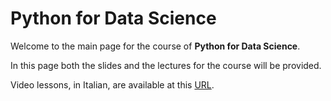 # Python for Data Science

Welcome to the main page for the course of **Python for Data Science**.

In this page both the slides and the lectures for the course will be provided.

Video lessons, in Italian, are available at this [URL](https://www.youtube.com/playlist?list=PLXF97BkFa4HBqRGCvlIjmcqMDN0VPdFcS).
